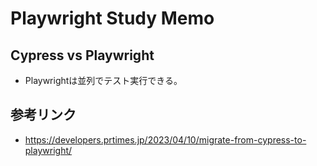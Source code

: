 # Playwright Study Memo

## Cypress vs Playwright

* Playwrightは並列でテスト実行できる。

## 参考リンク

* https://developers.prtimes.jp/2023/04/10/migrate-from-cypress-to-playwright/
